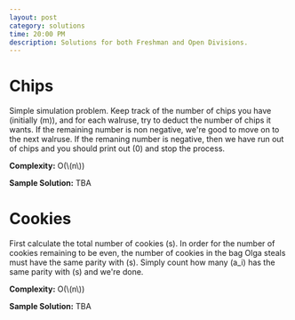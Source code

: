 ```yaml
---
layout: post
category: solutions
time: 20:00 PM
description: Solutions for both Freshman and Open Divisions.
---
```

# **Chips**
Simple simulation problem. Keep track of the number of chips you have (initially \(m\)), and 
for each walruse, try to deduct the number of chips it wants. If the remaining number is non negative, we're good
to move on to the next walruse. If the remaning number is negative, then we have run out of chips and 
you should print out \(0\) and stop the process.

**Complexity:** O(\\(n\\))

**Sample Solution:** TBA

# **Cookies**
First calculate the total number of cookies \(s\). In order for the number of cookies remaining to be
even, the number of cookies in the bag Olga steals must have the same parity with \(s\). 
Simply count how many \(a_i\) has the same parity with \(s\) and we're done.

**Complexity:** O(\\(n\\))

**Sample Solution:** TBA

[petya.cpp]: /assets/ipl_solutions/season2/contest4/petya.cpp

